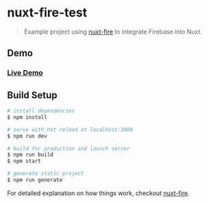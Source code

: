 # nuxt-fire-test

> Example project using [nuxt-fire](https://nuxt-fire-demo.firebaseapp.com/) to integrate Firebase into Nuxt.

## Demo

### [Live Demo]()

## Build Setup

```bash
# install dependencies
$ npm install

# serve with hot reload at localhost:3000
$ npm run dev

# build for production and launch server
$ npm run build
$ npm start

# generate static project
$ npm run generate
```

For detailed explanation on how things work, checkout [nuxt-fire](https://github.com/lupas/nuxt-fire).
